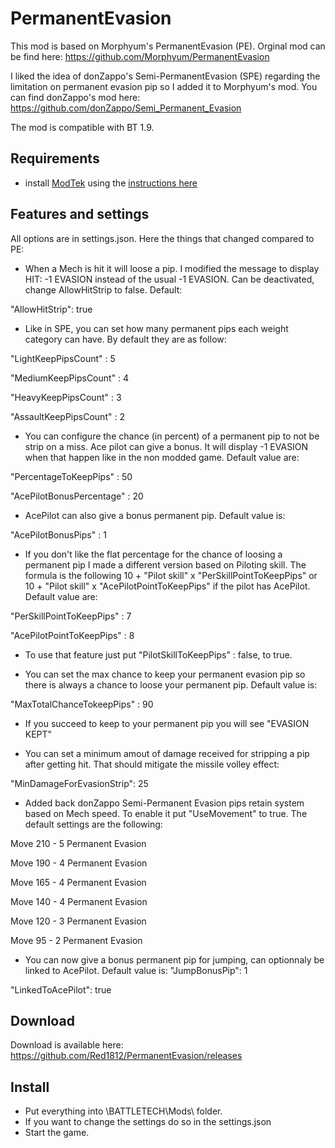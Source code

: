 # PermanentEvasion
This mod is based on Morphyum's PermanentEvasion (PE).
Orginal mod can be find here:
https://github.com/Morphyum/PermanentEvasion

I liked the idea of donZappo's Semi-PermanentEvasion (SPE) regarding the limitation on permanent evasion pip so I added it to Morphyum's mod.
You can find donZappo's mod here:
https://github.com/donZappo/Semi_Permanent_Evasion

The mod is compatible with BT 1.9.

## Requirements

* install [ModTek](https://github.com/BattletechModders/ModTek/releases) using the [instructions here](https://github.com/BattletechModders/ModTek)

## Features and settings

All options are in settings.json.
Here the things that changed compared to PE:
- When a Mech is hit it will loose a pip. I modified the message to display HIT: -1 EVASION instead of the usual -1 EVASION. Can be deactivated, change AllowHitStrip to false. Default:

"AllowHitStrip": true

- Like in SPE, you can set how many permanent pips each weight category can have. By default they are as follow:

"LightKeepPipsCount" : 5

"MediumKeepPipsCount" : 4

"HeavyKeepPipsCount" : 3

"AssaultKeepPipsCount" : 2

- You can configure the chance (in percent) of a permanent pip to not be strip on a miss. Ace pilot can give a bonus. It will display -1 EVASION when that happen like in the non modded game. Default value are:

"PercentageToKeepPips" : 50

"AcePilotBonusPercentage" : 20

- AcePilot can also give a bonus permanent pip. Default value is:

"AcePilotBonusPips" : 1

- If you don't like the flat percentage for the chance of loosing a permanent pip I made a different version based on Piloting skill. The formula is the following 10 + "Pilot skill" x "PerSkillPointToKeepPips" or 10 + "Pilot skill" x "AcePilotPointToKeepPips" if the pilot has AcePilot. Default value are:

"PerSkillPointToKeepPips" : 7

"AcePilotPointToKeepPips" : 8

- To use that feature just put "PilotSkillToKeepPips" : false, to true.

- You can set the max chance to keep your permanent evasion pip so there is always a chance to loose your permanent pip. Default value is:

"MaxTotalChanceTokeepPips" : 90

- If you succeed to keep to your permanent pip you will see "EVASION KEPT"

- You can set a minimum amout of damage received for stripping a pip after getting hit. That should mitigate the missile volley effect:

"MinDamageForEvasionStrip": 25

- Added back donZappo Semi-Permanent Evasion pips retain system based on Mech speed. To enable it put "UseMovement" to true. The default settings are the following:

Move 210 - 5 Permanent Evasion

Move 190 - 4 Permanent Evasion

Move 165 - 4 Permanent Evasion

Move 140 - 4 Permanent Evasion

Move 120 - 3 Permanent Evasion

Move 95 - 2 Permanent Evasion

- You can now give a bonus permanent pip for jumping, can optionnaly be linked to AcePilot. Default value is:
"JumpBonusPip": 1

"LinkedToAcePilot": true

## Download
Download is available here:
https://github.com/Red1812/PermanentEvasion/releases
    
## Install
- Put  everything into \BATTLETECH\Mods\ folder.
- If you want to change the settings do so in the settings.json
- Start the game.
